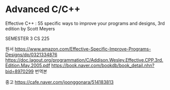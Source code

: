 # Advanced C/C++
Effective C++ : 55 specific ways to improve your programs
and designs, 3rd edition
by Scott Meyers

SEMESTER 3
CS 225

원서
https://www.amazon.com/Effective-Specific-Improve-Programs-Designs/dp/0321334876
https://doc.lagout.org/programmation/C/Addison.Wesley.Effective.CPP.3rd.Edition.May.2005.pdf
https://book.naver.com/bookdb/book_detail.nhn?bid=8970299 번역본

중고
https://cafe.naver.com/joonggonara/514183813
